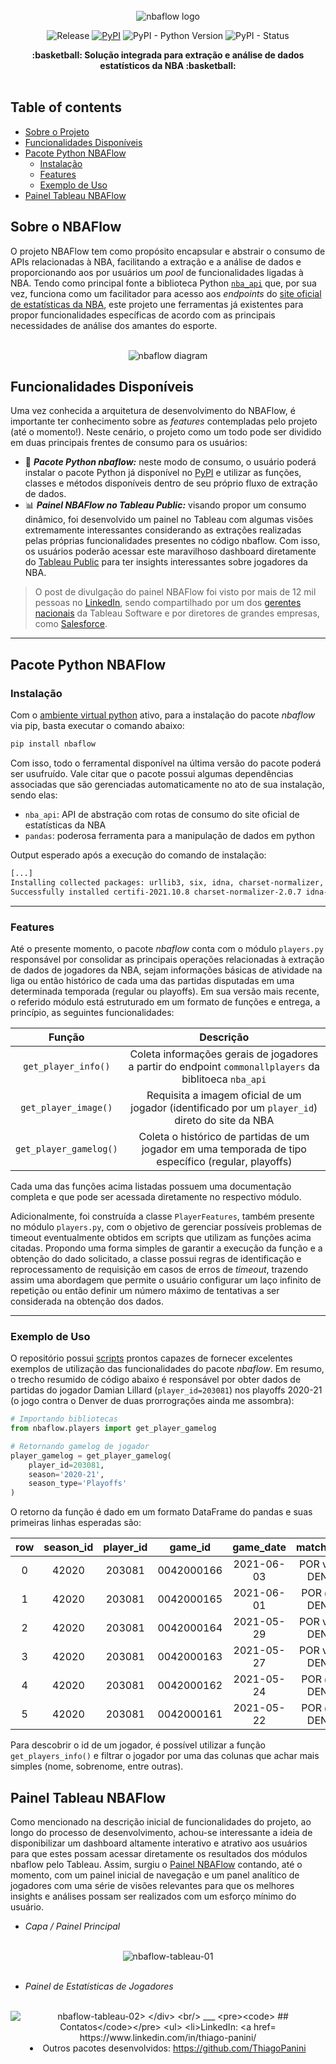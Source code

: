 <div align="center">
    <br><img src="https://i.imgur.com/C4tK4by.png" alt="nbaflow logo">
</div>

<div align="center">  
  
  ![Release](https://img.shields.io/badge/release-ok-brightgreen)
  [![PyPI](https://img.shields.io/pypi/v/nbaflow?color=orange)](https://pypi.org/project/nbaflow/)
  ![PyPI - Python Version](https://img.shields.io/pypi/pyversions/nbaflow?color=blue)
  ![PyPI - Status](https://img.shields.io/pypi/status/nbaflow)

</div>


<div align="center">
  <strong>:basketball: Solução integrada para extração e análise de dados estatísticos da NBA :basketball:</strong>
</div>
<br/>


## Table of contents

- [Sobre o Projeto](#sobre-o-nbaflow)
- [Funcionalidades Disponíveis](#funcionalidades-disponíveis)
- [Pacote Python NBAFlow](#pacote-python-nbaflow)
  - [Instalação](#instalação)
  - [Features](#features)
  - [Exemplo de Uso](#exemplo-de-uso)
- [Painel Tableau NBAFlow](#painel-tableau-nbaflow)

## Sobre o NBAFlow

O projeto NBAFlow tem como propósito encapsular e abstrair o consumo de APIs relacionadas à NBA, facilitando a extração e a análise de dados e proporcionando aos por usuários um _pool_ de funcionalidades ligadas à NBA. Tendo como principal fonte a biblioteca Python [`nba_api`](https://github.com/swar/nba_api) que, por sua vez, funciona como um facilitador para acesso aos _endpoints_ do [site oficial de estatísticas da NBA](https://www.nba.com/stats/), este projeto une ferramentas já existentes para propor funcionalidades específicas de acordo com as principais necessidades de análise dos amantes do esporte.

<div align="center">
    <br><img src="https://i.imgur.com/IN9oZjn.jpg" alt="nbaflow diagram">
</div>

## Funcionalidades Disponíveis

Uma vez conhecida a arquitetura de desenvolvimento do NBAFlow, é importante ter conhecimento sobre as _features_ contempladas pelo projeto (até o momento!). Neste cenário, o projeto como um todo pode ser dividido em duas principais frentes de consumo para os usuários:

- 🐍 **_Pacote Python nbaflow:_** neste modo de consumo, o usuário poderá instalar o pacote Python já disponível no [PyPI](https://pypi.org/project/nbaflow/) e utilizar as funções, classes e métodos disponíveis dentro de seu próprio fluxo de extração de dados.
- 📊 **_Painel NBAFlow no Tableau Public:_** visando propor um consumo dinâmico, foi desenvolvido um painel no Tableau com algumas visões extremamente interessantes considerando as extrações realizadas pelas próprias funcionalidades presentes no código nbaflow. Com isso, os usuários poderão acessar este maravilhoso dashboard diretamente do [Tableau Public](https://public.tableau.com/app/profile/thiago.henrique.gomes.panini/viz/NBAFlow-InsightsdeDadosdaNBA/PaineldeEstatsticasdeJogadores) para ter insights interessantes sobre jogadores da NBA.

> O post de divulgação do painel NBAFlow foi visto por mais de 12 mil pessoas no [LinkedIn](https://www.linkedin.com/posts/thiago-panini_python-tableau-nba-activity-6822851884097773568-UD_p), sendo compartilhado por um dos [gerentes nacionais](https://www.linkedin.com/posts/jaimem2_python-tableau-nba-activity-6822904915346628608-_wZN) da Tableau Software e por diretores de grandes empresas, como [Salesforce](https://www.linkedin.com/posts/marilouvain_python-tableau-nba-activity-6822911222367752195-GY05).

___

## Pacote Python NBAFlow

### Instalação

Com o [ambiente virtual python](https://realpython.com/python-virtual-environments-a-primer/) ativo, para a instalação do pacote _nbaflow_ via pip, basta executar o comando abaixo:

```bash
pip install nbaflow
```

Com isso, todo o ferramental disponível na última versão do pacote poderá ser usufruído. Vale citar que o pacote possui algumas dependências associadas que são gerenciadas automaticamente no ato de sua instalação, sendo elas:
* `nba_api`: API de abstração com rotas de consumo do site oficial de estatísticas da NBA
* `pandas`: poderosa ferramenta para a manipulação de dados em python

Output esperado após a execução do comando de instalação:
```bash
[...]
Installing collected packages: urllib3, six, idna, charset-normalizer, certifi, requests, pytz, python-dateutil, numpy, pandas, nba-api, nbaflow
Successfully installed certifi-2021.10.8 charset-normalizer-2.0.7 idna-3.3 nba-api-1.1.9 nbaflow-0.0.3 numpy-1.21.3 pandas-1.3.4 python-dateutil-2.8.2 pytz-2021.3 requests-2.26.0 six-1.16.0 urllib3-1.26.7
```

___

### Features

Até o presente momento, o pacote _nbaflow_ conta com o módulo `players.py` responsável por consolidar as principais operações relacionadas à extração de dados de jogadores da NBA, sejam informações básicas de atividade na liga ou então histórico de cada uma das partidas disputadas em uma determinada temporada (regular ou playoffs). Em sua versão mais recente, o referido módulo está estruturado em um formato de funções e entrega, a princípio, as seguintes funcionalidades:

| Função                      | Descrição                                                                                              |
| :-------------------------: | :---------------------------------------------------------------------------------------------------:  |         
| `get_player_info()`         | Coleta informações gerais de jogadores a partir do endpoint `commonallplayers` da biblitoeca `nba_api` |
| `get_player_image()`        | Requisita a imagem oficial de um jogador (identificado por um `player_id`) direto do site da NBA       |
| `get_player_gamelog()`      | Coleta o histórico de partidas de um jogador em uma temporada de tipo específico (regular, playoffs)   |

Cada uma das funções acima listadas possuem uma documentação completa e que pode ser acessada diretamente no respectivo módulo.

Adicionalmente, foi construída a classe `PlayerFeatures`, também presente no módulo `players.py`, com o objetivo de gerenciar possíveis problemas de timeout eventualmente obtidos em scripts que utilizam as funções acima citadas. Propondo uma forma simples de garantir a execução da função e a obtenção do dado solicitado, a classe possui regras de identificação e reprocessamento de requisição em casos de erros de _timeout_, trazendo assim uma abordagem que permite o usuário configurar um laço infinito de repetição ou então definir um número máximo de tentativas a ser considerada na obtenção dos dados.

___

### Exemplo de Uso

O repositório possui [scripts](https://github.com/ThiagoPanini/nbaflow/tree/main/scripts) prontos capazes de fornecer excelentes exemplos de utilização das funcionalidades do pacote _nbaflow_. Em resumo, o trecho resumido de código abaixo é responsável por obter dados de partidas do jogador Damian Lillard (`player_id=203081`) nos playoffs 2020-21 (o jogo contra o Denver de duas prorrograções ainda me assombra):

```python
# Importando bibliotecas
from nbaflow.players import get_player_gamelog

# Retornando gamelog de jogador
player_gamelog = get_player_gamelog(
    player_id=203081,
    season='2020-21',
    season_type='Playoffs'
)
```

O retorno da função é dado em um formato DataFrame do pandas e suas primeiras linhas esperadas são:

|row  |   season_id  |player_id     |game_id  |game_date      |matchup |wl  |min  |fgm  |...  |blk  |tov  |pf  |pts  |plus_minus  |video_available   |season  |season_type|
|:-----:|   :-----: |:-----:     |:-----:  |:-----:      |:-----: |:-----:  |:-----:  |:-----:  |:-----:  |:-----:  |:-----:  |:-----:  |:-----:  |:-----:  |:-----:   |:-----:  |:-----:|
| 0|     42020|     203081|  0042000166| 2021-06-03|  POR vs. DEN  |L   |43    |8  |...    |0    |5   |1   |28         |-11                |1  |2020-21     |Playoffs|       
| 1|     42020|     203081|  0042000165| 2021-06-01|    POR @ DEN  |L   |52   |17  |...    |3    |1   |0   |55         |  2                |1  |2020-21     |Playoffs|       
| 2|     42020|     203081|  0042000164| 2021-05-29|  POR vs. DEN  |W   |31    |1  |...    |0    |1   |2   |10         | 33                |1  |2020-21     |Playoffs|       
| 3|     42020|     203081|  0042000163| 2021-05-27|  POR vs. DEN  |L   |40   |15  |...    |0    |1   |3   |37         | -6                |1  |2020-21     |Playoffs|       
| 4|     42020|     203081|  0042000162| 2021-05-24|    POR @ DEN  |L   |42   |11  |...    |1    |3   |1   |42         |-16                |1  |2020-21     |Playoffs|       
| 5|     42020|     203081|  0042000161| 2021-05-22|    POR @ DEN  |W   |40   |10  |...    |0    |2   |2   |34         | 25                |1  |2020-21     |Playoffs| 

Para descobrir o id de um jogador, é possível utilizar a função `get_players_info()` e filtrar o jogador por uma das colunas que achar mais simples (nome, sobrenome, entre outras).

## Painel Tableau NBAFlow

Como mencionado na descrição inicial de funcionalidades do projeto, ao longo do processo de desenvolvimento, achou-se interessante a ideia de disponibilizar um dashboard altamente interativo e atrativo aos usuários para que estes possam acessar diretamente os resultados dos módulos nbaflow pelo Tableau. Assim, surgiu o [Painel NBAFlow](https://public.tableau.com/app/profile/thiago.henrique.gomes.panini/viz/NBAFlow-InsightsdeDadosdaNBA/PaineldeEstatsticasdeJogadores?publish=yes) contando, até o momento, com um painel inicial de navegação e um panel analítico de jogadores com uma série de visões relevantes para que os melhores insights e análises possam ser realizados com um esforço mínimo do usuário.

* _Capa / Painel Principal_

<div align="center">
    <br><img src="https://i.imgur.com/VwZP0Aq.png" alt="nbaflow-tableau-01">
</div>
<br/>

* _Painel de Estatísticas de Jogadores_

<div align="center">
    <br><img src="https://i.imgur.com/VWn2Pt2.png" alt="nbaflow-tableau-02>
</div>
<br/>
___
        
        ## Contatos

* LinkedIn: https://www.linkedin.com/in/thiago-panini/
* Outros pacotes desenvolvidos: https://github.com/ThiagoPanini

